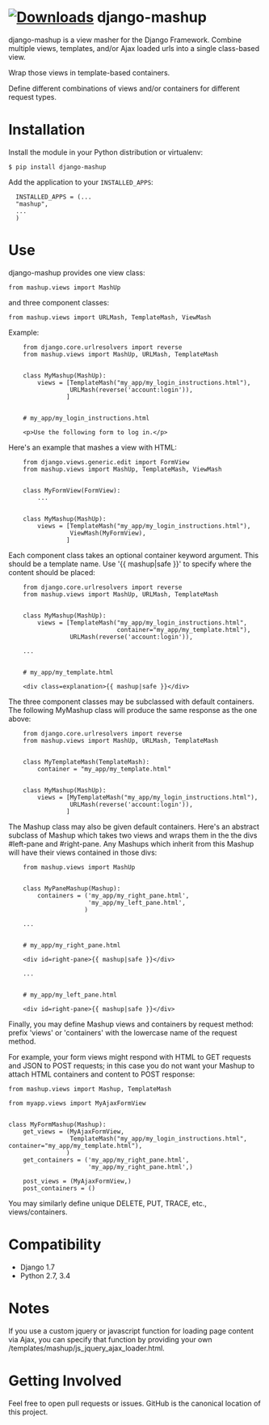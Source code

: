 [![Downloads](https://pypip.in/download/django-mashup/badge.svg)](https://pypi.python.org/pypi/django-mashup/)
django-mashup
=============

django-mashup is a view masher for the Django Framework. Combine multiple views, templates, and/or Ajax loaded urls into a single class-based view.

Wrap those views in template-based containers.

Define different combinations of views and/or containers for different request types.

Installation
===============

Install the module in your Python distribution or virtualenv:

    $ pip install django-mashup

Add the application to your `INSTALLED_APPS`:

```
  INSTALLED_APPS = (...
  "mashup",
  ...
  )
```

Use
===

django-mashup provides one view class:

    from mashup.views import MashUp
    
and three component classes:

    from mashup.views import URLMash, TemplateMash, ViewMash
    
Example:

``` 
    from django.core.urlresolvers import reverse
    from mashup.views import MashUp, URLMash, TemplateMash
    
    
    class MyMashup(MashUp):
        views = [TemplateMash("my_app/my_login_instructions.html"),
                 URLMash(reverse('account:login')),
                ]
                
                
    # my_app/my_login_instructions.html
    
    <p>Use the following form to log in.</p>
```

Here's an example that mashes a view with HTML:

``` 
    from django.views.generic.edit import FormView
    from mashup.views import MashUp, TemplateMash, ViewMash
    
    
    class MyFormView(FormView):
        ...
    
    
    class MyMashup(MashUp):
        views = [TemplateMash("my_app/my_login_instructions.html"),
                 ViewMash(MyFormView),
                ]
```

Each component class takes an optional container keyword argument. This should be a template name. Use '{{ mashup|safe }}' to specify where the content should be placed:

``` 
    from django.core.urlresolvers import reverse
    from mashup.views import MashUp, URLMash, TemplateMash
    
    
    class MyMashup(MashUp):
        views = [TemplateMash("my_app/my_login_instructions.html",
                              container="my_app/my_template.html"),
                 URLMash(reverse('account:login')),
                
    ...
    
    
    # my_app/my_template.html
    
    <div class=explanation>{{ mashup|safe }}</div>
```

The three component classes may be subclassed with default containers. The following MyMashup class will produce the same response as the one above:

```
    from django.core.urlresolvers import reverse
    from mashup.views import MashUp, URLMash, TemplateMash
    
    
    class MyTemplateMash(TemplateMash):
        container = "my_app/my_template.html"
    
    
    class MyMashup(MashUp):
        views = [MyTemplateMash("my_app/my_login_instructions.html"),
                 URLMash(reverse('account:login')),
                ]  
```

The Mashup class may also be given default containers. Here's an abstract subclass of Mashup which takes two views and wraps them in the the divs #left-pane and #right-pane. Any Mashups which inherit from this Mashup will have their views contained in those divs:

```
    from mashup.views import MashUp
    
    
    class MyPaneMashup(Mashup):
        containers = ('my_app/my_right_pane.html',
                      'my_app/my_left_pane.html',
                     )
                     
    ...
    
    
    # my_app/my_right_pane.html
    
    <div id=right-pane>{{ mashup|safe }}</div>
    
    ...
    
    
    # my_app/my_left_pane.html
    
    <div id=right-pane>{{ mashup|safe }}</div>

```

Finally, you may define Mashup views and containers by request method: prefix 'views' or 'containers' with the lowercase name of the request method.

For example, your form views might respond with HTML to GET requests and JSON to POST requests; in this case you do not want your Mashup to attach HTML containers and content to POST response:

```
from mashup.views import Mashup, TemplateMash

from myapp.views import MyAjaxFormView


class MyFormMashup(Mashup):
    get_views = (MyAjaxFormView,
                 TemplateMash("my_app/my_login_instructions.html", container="my_app/my_template.html"),
                )
    get_containers = ('my_app/my_right_pane.html',
                      'my_app/my_right_pane.html',)
                      
    post_views = (MyAjaxFormView,)
    post_containers = ()
```
You may similarly define unique DELETE, PUT, TRACE, etc., views/containers.

Compatibility
=============

* Django 1.7
* Python 2.7, 3.4

Notes
=====
If you use a custom jquery or javascript function for loading page content via Ajax, you can specify that function by providing your own /templates/mashup/js_jquery_ajax_loader.html.


Getting Involved
================

Feel free to open pull requests or issues. GitHub is the canonical location of this project.
